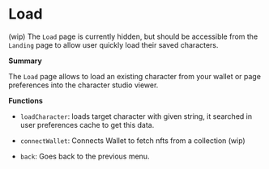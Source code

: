 # Load

(wip) The `Load` page is currently hidden, but should be accessible from the `Landing` page to allow user quickly load their saved characters.

**Summary**

The `Load` page allows to load an existing character from your wallet or page preferences into the character studio viewer.


**Functions**

- `loadCharacter`: loads target character with given string, it searched in user preferences cache to get this data.

- `connectWallet`: Connects Wallet to fetch nfts from a collection (wip)

- `back`: Goes back to the previous menu.